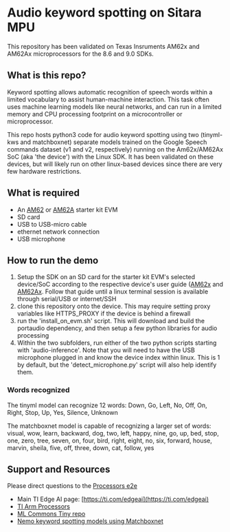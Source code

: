 # Audio keyword spotting on Sitara MPU

This repository has been validated on Texas Insruments AM62x and AM62Ax microprocessors for the 8.6 and 9.0 SDKs. 

## What is this repo?

Keyword spotting allows automatic recognition of speech words within a limited vocabulary to assist human-machine interaction. This task often uses machine learning models like neural networks, and can run in a limited memory and CPU processing footprint on a microcontroller or microprocessor. 

This repo hosts python3 code for audio keyword spotting using two (tinyml-kws and matchboxnet) separate models trained on the Google Speech commands dataset (v1 and v2, respectively) running on the Am62x/AM62Ax SoC (aka 'the device') with the Linux SDK. It has been validated on these devices, but will likely run on other linux-based devices since there are very few hardware restrictions. 

## What is required

* An [AM62](https://www.ti.com/tool/SK-AM62) or [AM62A](https://www.ti.com/tool/SK-AM62A-LP) starter kit EVM
* SD card
* USB to USB-micro cable
* ethernet network connection
* USB microphone

## How to run the demo

1. Setup the SDK on an SD card for the starter kit EVM's selected device/SoC according to the respective device's user guide ([AM62x](https://dev.ti.com/tirex/explore/node?node=A__AdoyIZ2jtLBUfHZNVmgFBQ__am62x-devtools__FUz-xrs__LATEST&search=am62x) and [AM62Ax](https://dev.ti.com/tirex/explore/node?node=A__AQniYj7pI2aoPAFMxWtKDQ__am62ax-devtools__FUz-xrs__LATEST). Follow that guide until a linux terminal session is available through serial/USB or internet/SSH
2. clone this repository onto the device. This may require setting proxy variables like HTTPS_PROXY if the device is behind a firewall
3. run the 'install_on_evm.sh' script. This will download and build the portaudio dependency, and then setup a few python libraries for audio processing
4. Within the two subfolders, run either of the two python scripts starting with 'audio-inference'. Note that you will need to have the USB microphone plugged in and know the device index within linux. This is 1 by default, but the 'detect_microphone.py' script will also help identify them. 

### Words recognized

The tinyml model can recognize 12 words: Down, Go, Left, No, Off, On, Right, Stop, Up, Yes, Silence, Unknown

The matchboxnet model is capable of recognizing a larger set of words: visual, wow, learn, backward, dog, two, left, happy, nine, go, up, bed, stop, one, zero, tree, seven, on, four, bird, right, eight, no, six, forward, house, marvin, sheila, five, off, three, down, cat, follow, yes

## Support and Resources

Please direct questions to the [Processors e2e](https://e2e.ti.com/support/processors-group/processors/f/processors-forum)

* Main TI Edge AI page: [https://ti.com/edgeai](https://ti.com/edgeai)
* [TI Arm Processors](https://www.ti.com/microcontrollers-mcus-processors/arm-based-processors/overview.html)
* [ML Commons Tiny repo](https://github.com/mlcommons/tiny)
* [Nemo keyword spotting models using Matchboxnet](https://catalog.ngc.nvidia.com/orgs/nvidia/teams/nemo/models/commandrecognition_en_matchboxnet3x2x64_v2)
